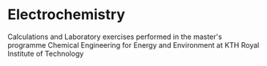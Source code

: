 # Electrochemistry

Calculations and Laboratory exercises performed in the master's programme Chemical Engineering for Energy and Environment at KTH Royal Institute of Technology
